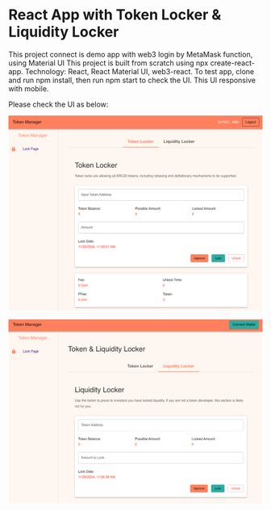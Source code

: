 # React App with Token Locker & Liquidity Locker

This project connect is demo app with web3 login by MetaMask function, using Material UI
This project is built from scratch using npx create-react-app.
Technology: React, React Material UI, web3-react.
To test app, clone and run npm install, then run npm start to check the UI.
This UI responsive with mobile.

Please check the UI as below:

![UI DEMO 1](image.png)

![UI DEMO 2](image-1.png)
